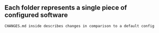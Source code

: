 ## Each folder represents a single piece of configured software
	CHANGES.md inside describes changes in comparison to a default config